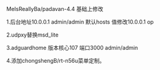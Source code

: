 
MeIsReallyBa/padavan-4.4 基础上修改

1.后台地址10.0.0.1 admin/admin 默认hosts 值修改10.0.0.1 op

2.udpxy替换msd_lite

3.adguardhome 版本核心107 端口3000 admin/admin

4.添加chongshengB/rt-n56u菜单定制。
